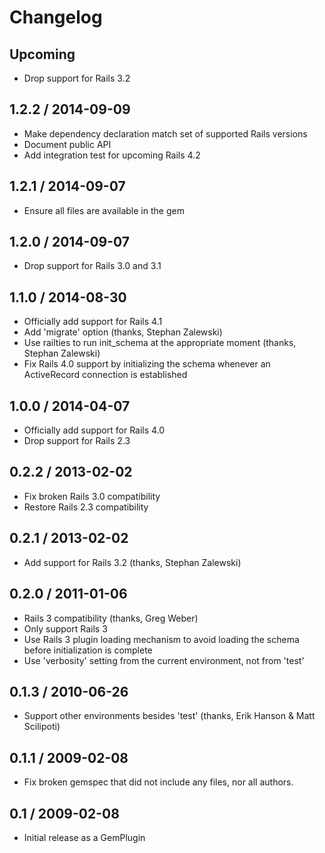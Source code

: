 # Changelog

## Upcoming

* Drop support for Rails 3.2

## 1.2.2 / 2014-09-09

* Make dependency declaration match set of supported Rails versions
* Document public API
* Add integration test for upcoming Rails 4.2

## 1.2.1 / 2014-09-07

* Ensure all files are available in the gem

## 1.2.0 / 2014-09-07

* Drop support for Rails 3.0 and 3.1

## 1.1.0 / 2014-08-30

* Officially add support for Rails 4.1
* Add 'migrate' option (thanks, Stephan Zalewski)
* Use railties to run init_schema at the appropriate moment
  (thanks, Stephan Zalewski)
* Fix Rails 4.0 support by initializing the schema whenever an
  ActiveRecord connection is established

## 1.0.0 / 2014-04-07

* Officially add support for Rails 4.0
* Drop support for Rails 2.3

## 0.2.2 / 2013-02-02

* Fix broken Rails 3.0 compatibility
* Restore Rails 2.3 compatibility

## 0.2.1 / 2013-02-02

* Add support for Rails 3.2 (thanks, Stephan Zalewski)

## 0.2.0 / 2011-01-06

* Rails 3 compatibility (thanks, Greg Weber)
* Only support Rails 3
* Use Rails 3 plugin loading mechanism to avoid loading the schema
  before initialization is complete
* Use 'verbosity' setting from the current environment, not from
  'test'

## 0.1.3 / 2010-06-26

* Support other environments besides 'test' (thanks, Erik Hanson &
  Matt Scilipoti)

## 0.1.1 / 2009-02-08

* Fix broken gemspec that did not include any files, nor all
  authors.

## 0.1 / 2009-02-08

* Initial release as a GemPlugin
